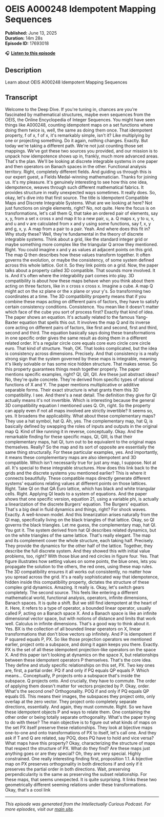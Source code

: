# OEIS A000248 Idempotent Mapping Sequences

**Published:** June 13, 2025  
**Duration:** 14m 28s  
**Episode ID:** 17693018

🎧 **[Listen to this episode](https://intellectuallycurious.buzzsprout.com/2529712/episodes/17693018-oeis-a000248-idempotent-mapping-sequences)**

## Description

Learn about OEIS A000248 Idempotent Mapping Sequences

## Transcript

Welcome to the Deep Dive. If you're tuning in, chances are you're fascinated by mathematical structures, maybe even sequences from the OEIS, the Online Encyclopedia of Integer Sequences. You might have seen things like A000248, counting idempotent maps on a set functions where doing them twice is, well, the same as doing them once. That idempotent property, f of x, f of x, it's remarkably simple, isn't it? Like multiplying by one or projecting something. Do it again, nothing changes. Exactly. But today we're taking a different path. We're not just counting those set mappings. We've got these two sources you provided, and our mission is to unpack how idempotence shows up in, frankly, much more advanced areas. That's the plan. We'll be looking at discrete integrable systems in one paper and then operators on Banach spaces in the other. Functional analysis territory. Right, completely different fields. And guiding us through this is our expert guest, a Fields Medal-winning mathematician. Thanks for joining us. It's my pleasure. It's genuinely interesting to see how this one idea, idempotence, weaves through such different mathematical fabrics. It provides structure in really unexpected ways sometimes. It really does. So, okay, let's dive into that first source. The title is Idempotent Compatible Maps and Discrete Integrable Systems. What are we looking at here? Not just functions on single elements, right? No, not quite. Here the focus is on transformations, let's call them Q, that take an ordered pair of elements, say x, y, from a set x cross x and map it to a new pair, u, a. Q maps x, y to u, v, and u and v are calculated from x and y using some functions, say f, x, y and g, x, y. A map from a pair to a pair. Yeah. And where does this fit in? Why study these? Well, they're fundamental in the theory of discrete integrable systems. Think about a grid, like the standard integer grid or maybe something more complex like the triangular Q arrow they mentioned. Right. You could imagine x and y as values at adjacent points on this grid. The map Q then describes how these values transform together. It often governs the evolution, or maybe the consistency, of some system defined across this whole lattice. Got it. So they link points on a grid. Now, the paper talks about a property called 3D compatible. That sounds more involved. It is. And it's often where the integrability part comes into play. 3D compatibility is about how these maps behave when you think about them acting on three factors, like in x cross x cross x. Imagine a cube. A map Q might act on the xz plane or the x plane or your y's. So transforming two coordinates at a time. The 3D compatibility property means that if you combine these maps acting on different pairs of factors, they have to satisfy certain consistency conditions. Consistence. You mean like it doesn't matter which face of the cube you sort of process first? Exactly that kind of idea. The paper shows an equation. It's actually related to the famous Yang-Baxter equation that spells this out. It involves the map Q and its inverse core acting on different pairs of factors, like first and second, first and third, second and third. The equation basically says doing these transformations in one specific order gives the same result as doing them in a different related order. It's a regular circle core equals core euro circle core circle euro. That kind of structure. Yeah, OK. That looks complicated, but the idea is consistency across dimensions. Precisely. And that consistency is a really strong sign that the system governed by these maps is integrable, meaning it's likely solvable or has some nice hidden structure. That makes sense. So this property guarantees things mesh together properly. The paper mentions specific examples, right? QI, QII, QII. Are these just abstract ideas? No, they're quite concrete. They're derived from specific types of rational functions of X and Y. The paper mentions multiplicative or additive separable forms. Their exact structure is what grants them this 3D compatibility. I see. And there's a neat detail. The definition they give for QI actually means it's not invertible. Which is interesting because the general 3D compatibility equation I mentioned uses Q. Oh, right. So the property can apply even if not all maps involved are strictly invertible? It seems so, yes. It broadens the applicability. What about these complementary maps? They use a hat symbol, hat Q. Ah, yes. The complementary map, hat Q, is basically defined by swapping the roles of inputs and outputs in the original map Q. Kind of like running it in reverse, conceptually. Okay. And the remarkable finding for these specific maps, QI, QIII, is that their complementary maps, hat QI, turn out to be equivalent to the original maps themselves. Really? So the map and its sort of opposite are essentially the same thing structurally. For these particular examples, yes. And importantly, it means these complementary maps are also idempotent and 3D compatible. Which isn't necessarily true for just any map, I suppose. Not at all. It's special to these integrable structures. How does this link back to the grids and the discrete systems you mentioned earlier? This is where it connects beautifully. These compatible maps directly generate different systems' equations relating values at different points on those lattices. Right. Take QI on that QA Euro lattice, which has black and white triangular cells. Right. Applying QI leads to a system of equations. And the paper shows that one specific version, equation 21, using a variable phi, is actually a linearization of the discrete Burgers' equation. The Burgers' equation. That's a big deal in fluid dynamics and things, right? For shock waves. Exactly. A well-known model. And this linearization arises naturally from the QI map, specifically living on the black triangles of that lattice. Okay, so QI governs the black triangles. Let me guess, the complementary map, hat QI. You got it. The system derived from hat QI describes related dynamics, but on the white triangles of the same lattice. That's really elegant. The map and its complement cover the whole structure, each taking half. Precisely. They provide the dynamics for the other half of the lattice. Together, they describe the full discrete system. And they showed this with initial value problems, too, right? With those blue and red circles in figure four. Yes. That figure illustrates how setting values on some points, the blue ones, lets you propagate the solution to the others, the red ones, using these map rules. The 3D compatibility ensures it all works out consistently, no matter how you spread across the grid. It's a really sophisticated way that idempotence, hidden inside this compatibility property, dictates the structure of these complex grid dynamics. Amazing. It really is. Okay, let's switch gears completely. The second source. This feels like entering a different mathematical world, functional analysis, operators, infinite dimensions, Banach spaces. It is quite a shift. But we still find idempotent at the heart of it. Here, it refers to a type of operator, a bounded linear operator, usually called P, acting on a Banach space X. And a Banach space is like an infinite dimensional vector space, but with notions of distance and limits that work well. Calculus in infinite dimensions. That's a good way to think about it. Yes. BX is the collection of all bounded linear operators on X, linear transformations that don't blow vectors up infinitely. And P is idempotent if P squared equals P, PX. So like those projection operators we mentioned earlier, project onto a subspace, and doing it again keeps you there. Exactly. PX is the set of all these idempotent projection-like operators on the space X. And this paper isn't looking at dynamics on the space X, but relationships between these idempotent operators P themselves. That's the core idea. They define and study specific relationships on this set, PX. Two key ones are, first, a partial order. PQ if and only if PQ equals QP equals P. Which means... Conceptually, P projects onto a subspace that's inside the subspace. Q projects onto. And crucially, they have to commute. The order of applying them doesn't matter for vectors projected by P. Okay, order. What's the second one? Orthogonality. POQ if and only if PQ equals QP equals 0S. This means their images, the subspaces they project onto, only overlap at the zero vector. They project onto completely separate directions, essentially. And again, they must commute. Right. So we have these idempotent objects P and ways to relate them. One containing the other order or being totally separate orthogonality. What's the paper trying to do with these? The main objective is to figure out what kinds of maps on the set PX itself preserve these relationships. They look at bijective maps one-to-one and onto transformations of PX to itself, let's call one. And they ask if T and Q are related, say POQ, does PQ have to hold and vice versa? What maps have this property? Okay, characterizing the structure of maps that respect the structure of PX. What do they find? Are these maps just anything goes or are they special? Oh, they are very special. Highly constrained. One really interesting finding first, proposition 1.1. A bijective map on PX preserves orthogonality in both directions if and only if it preserves the partial order in both directions. Wait, preserving perpendicularity is the same as preserving the subset relationship. For these maps, that seems unexpected. It is quite surprising. It links these two geometrically different seeming relations under these transformations. Okay, that's a cool link

---
*This episode was generated from the Intellectually Curious Podcast. For more episodes, visit our [main site](https://intellectuallycurious.buzzsprout.com).*
